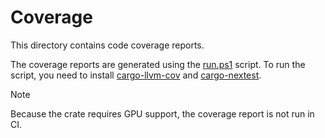 # Coverage

This directory contains code coverage reports.

The coverage reports are generated using the [run.ps1](./run.ps1) script. To run the script, you need to install [cargo-llvm-cov](https://crates.io/crates/cargo-llvm-cov) and [cargo-nextest](https://crates.io/crates/cargo-nextest).

> [!NOTE]
>
> Because the crate requires GPU support, the coverage report is not run in CI.